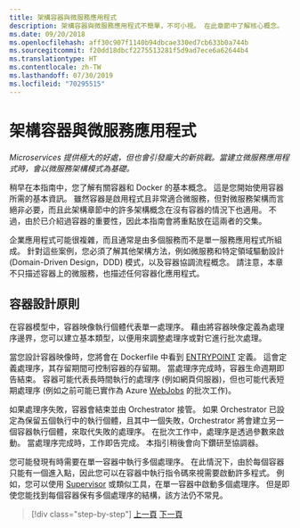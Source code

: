 ```yaml
---
title: 架構容器與微服務應用程式
description: 架構容器與微服務應用程式不簡單，不可小視。 在此章節中了解核心概念。
ms.date: 09/20/2018
ms.openlocfilehash: aff30c907f1140b94dbcae330ed7cb633b0a744b
ms.sourcegitcommit: f20dd18dbcf2275513281f5d9ad7ece6a62644b4
ms.translationtype: HT
ms.contentlocale: zh-TW
ms.lasthandoff: 07/30/2019
ms.locfileid: "70295515"
---
```

# <a name="architecting-container-and-microservice-based-applications"></a>架構容器與微服務應用程式

*Microservices 提供極大的好處，但也會引發龐大的新挑戰。當建立微服務應用程式時，會以微服務架構模式為基礎。*

稍早在本指南中，您了解有關容器和 Docker 的基本概念。 這是您開始使用容器所需的基本資訊。 雖然容器是啟用程式且非常適合微服務，但對微服務架構而言絕非必要，而且此架構章節中的許多架構概念在沒有容器的情況下也適用。 不過，由於已介紹過容器的重要性，因此本指南會將重點放在這兩者的交集。

企業應用程式可能很複雜，而且通常是由多個服務而不是單一服務應用程式所組成。 針對這些案例，您必須了解其他架構方法，例如微服務和特定領域驅動設計 (Domain-Driven Design，DDD) 模式，以及容器協調流程概念。 請注意，本章不只描述容器上的微服務，也描述任何容器化應用程式。

## <a name="container-design-principles"></a>容器設計原則

在容器模型中，容器映像執行個體代表單一處理序。 藉由將容器映像定義為處理序邊界，您可以建立基本類型，以便用來調整處理序或對它進行批次處理。

當您設計容器映像時，您將會在 Dockerfile 中看到 [ENTRYPOINT](https://docs.docker.com/engine/reference/builder/#entrypoint) 定義。 這會定義處理序，其存留期間可控制容器的存留期。 當處理序完成時，容器生命週期即告結束。 容器可能代表長時間執行的處理序 (例如網頁伺服器)，但也可能代表短期處理序 (例如之前可能已實作為 Azure [WebJobs](https://github.com/Azure/azure-webjobs-sdk/wiki) 的批次工作)。

如果處理序失敗，容器會結束並由 Orchestrator 接管。 如果 Orchestrator 已設定為保留五個執行中的執行個體，且其中一個失敗，Orchestrator 將會建立另一個容器執行個體，來取代失敗的處理序。 在批次工作中，處理序是透過參數來啟動。 當處理序完成時，工作即告完成。 本指引稍後會向下鑽研至協調器。

您可能發現有時需要在單一容器中執行多個處理序。 在此情況下，由於每個容器只能有一個進入點，因此您可以在容器中執行指令碼來視需要啟動許多程式。 例如，您可以使用 [Supervisor](http://supervisord.org/) 或類似工具，在單一容器中啟動多個處理序。 但是即使您能找到每個容器保有多個處理序的結構，該方法仍不常見。

>[!div class="step-by-step"]
>[上一頁](../net-core-net-framework-containers/official-net-docker-images.md)
>[下一頁](containerize-monolithic-applications.md)
